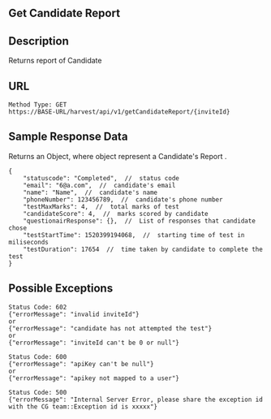 
Get Candidate Report
---
                                           

Description
---
Returns report of Candidate

URL
---

```
Method Type: GET
https://BASE-URL/harvest/api/v1/getCandidateReport/{inviteId}
```

Sample Response Data
---
Returns an Object, where object represent a Candidate's Report .
```
{
    "statuscode": "Completed",  //  status code
    "email": "6@a.com",  //  candidate's email
    "name": "Name",  //  candidate's name
    "phoneNumber": 123456789,  //  candidate's phone number
    "testMaxMarks": 4,  //  total marks of test
    "candidateScore": 4,  //  marks scored by candidate
    "questionairResponse": {},  //  List of responses that candidate chose
    "testStartTime": 1520399194068,  //  starting time of test in miliseconds
    "testDuration": 17654  //  time taken by candidate to complete the test 
}
```

Possible Exceptions
---
```
Status Code: 602
{"errorMessage": "invalid inviteId"}
or
{"errorMessage": "candidate has not attempted the test"}
or
{"errorMessage": "inviteId can't be 0 or null"}
```

```
Status Code: 600
{"errorMessage": "apiKey can't be null"}
or 
{"errorMessage": "apikey not mapped to a user"}
```

```
Status Code: 500
{"errorMessage": "Internal Server Error, please share the exception id with the CG team::Exception id is xxxxx"}
```

